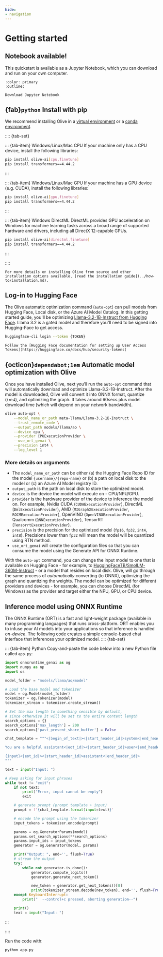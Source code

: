 ```yaml
---
hide:
- navigation
---
```


# Getting started

## Notebook available!

This quickstart is available as a Jupyter Notebook, which you can download and run on your own computer.

```{button-link} https://github.com/microsoft/Olive/blob/main/examples/getting_started/olive_quickstart.ipynb
:color: primary
:outline:

Download Jupyter Notebook
``` 

## {fab}`python` Install with pip

We recommend installing Olive in a [virtual environment](https://docs.python.org/3/library/venv.html) or a
[conda environment](https://conda.io/projects/conda/en/latest/user-guide/tasks/manage-environments.html).


:::: {tab-set}

::: {tab-item} Windows/Linux/Mac CPU
If your machine only has a CPU device, install the following libraries:

```bash
pip install olive-ai[cpu,finetune]
pip install transformers==4.44.2
```
:::

::: {tab-item} Windows/Linux/Mac GPU
If your machine has a GPU device (e.g. CUDA), install the following libraries:

```bash
pip install olive-ai[gpu,finetune]
pip install transformers==4.44.2
```
:::

::: {tab-item} Windows DirectML
DirectML provides GPU acceleration on Windows for machine learning tasks across a broad range of supported hardware and drivers, including all DirectX 12-capable GPUs.

```bash
pip install olive-ai[directml,finetune]
pip install transformers==4.44.2
```
:::

::::



```{seealso}
For more details on installing Olive from source and other installation options available, [read the installation guide](../how-to/installation.md).
```

## Log-in to Hugging Face

The Olive automatic optimization command (`auto-opt`) can pull models from Hugging Face, Local disk, or the Azure AI Model Catalog. In this getting started guide, you'll be optimizing [Llama-3.2-1B-Instruct from Hugging Face](https://huggingface.co/meta-llama/Llama-3.2-1B-Instruct/tree/main). Llama 3.2 is a gated model and therefore you'll need to be signed into Hugging-Face to get access.

``` bash
huggingface-cli login --token {TOKEN}
```

```{tip}
Follow the [Hugging Face documentation for setting up User Access Tokens](https://huggingface.co/docs/hub/security-tokens)
```

## {octicon}`dependabot;1em` Automatic model optimization with Olive

Once you have installed Olive, next you'll run the `auto-opt` command that will automatically download and optimize Llama-3.2-1B-Instruct. After the model is downloaded, Olive will convert it into ONNX format, quantize (`int4`), and optimizing the graph. It takes around 60secs plus model download time (which will depend on your network bandwidth).
```bash
olive auto-opt \
    --model_name_or_path meta-llama/Llama-3.2-1B-Instruct \
    --trust_remote_code \
    --output_path models/llama/ao \
    --device cpu \
    --provider CPUExecutionProvider \
    --use_ort_genai \
    --precision int4 \
    --log_level 1
```

### More details on arguments

- The `model_name_or_path` can be either (a) the Hugging Face Repo ID for the model `{username}/{repo-name}` or (b) a path on local disk to the model or (c) an Azure AI Model registry ID.
- `output_path` is the path on local disk to store the optimized model.
- `device` is the device the model will execute on - CPU/NPU/GPU.
- `provider` is the hardware provider of the device to inference the model on. For example, Nvidia CUDA (`CUDAExecutionProvider`), DirectML (`DmlExecutionProvider`), AMD (`MIGraphXExecutionProvider`, `ROCMExecutionProvider`), OpenVINO (`OpenVINOExecutionProvider`), Qualcomm (`QNNExecutionProvider`), TensorRT (`TensorrtExecutionProvider`).
- `precision` is the precision for the optimized model (`fp16`, `fp32`, `int4`, `int8`). Precisions lower than `fp32` will mean the model will be quantized using RTN method.
- `use_ort_genai` will create the configuration files so that you can consume the model using the Generate API for ONNX Runtime.

With the `auto-opt` command, you can change the input model to one that is available on Hugging Face - for example, to [HuggingFaceTB/SmolLM-360M-Instruct](https://huggingface.co/HuggingFaceTB/SmolLM-360M-Instruct) - or a model that resides on local disk. Olive, will go through the same process of *automatically* converting (to ONNX), optimizing the graph and quantizing the weights. The model can be optimized for different providers and devices - for example, you can choose DirectML (for Windows) as the provider and target either the NPU, GPU, or CPU device.

## Inference model using ONNX Runtime

The ONNX Runtime (ORT) is a fast and light-weight package (available in many programming languages) that runs cross-platform. ORT enables you to infuse your AI models into your applications so that inference is handled *on-device*. The following code creates a simple console-based chat interface that inferences your optimized model.
:::: {tab-set}

::: {tab-item} Python
Copy-and-paste the code below into a new Python file called `app.py`:

```python
import onnxruntime_genai as og
import numpy as np
import os

model_folder = "models/llama/ao/model"

# Load the base model and tokenizer
model = og.Model(model_folder)
tokenizer = og.Tokenizer(model)
tokenizer_stream = tokenizer.create_stream()

# Set the max length to something sensible by default,
# since otherwise it will be set to the entire context length
search_options = {}
search_options['max_length'] = 200
search_options['past_present_share_buffer'] = False

chat_template = """<|begin_of_text|><|start_header_id|>system<|end_header_id|>

You are a helpful assistant<|eot_id|><|start_header_id|>user<|end_header_id|>

{input}<|eot_id|><|start_header_id|>assistant<|end_header_id|>
"""

text = input("Input: ")

# Keep asking for input phrases
while text != "exit":
    if not text:
        print("Error, input cannot be empty")
        exit

    # generate prompt (prompt template + input)
    prompt = f'{chat_template.format(input=text)}'

    # encode the prompt using the tokenizer
    input_tokens = tokenizer.encode(prompt)

    params = og.GeneratorParams(model)
    params.set_search_options(**search_options)
    params.input_ids = input_tokens
    generator = og.Generator(model, params)

    print("Output: ", end='', flush=True)
    # stream the output
    try:
        while not generator.is_done():
            generator.compute_logits()
            generator.generate_next_token()

            new_token = generator.get_next_tokens()[0]
            print(tokenizer_stream.decode(new_token), end='', flush=True)
    except KeyboardInterrupt:
        print("  --control+c pressed, aborting generation--")

    print()
    text = input("Input: ")
```
:::

::::

Run the code with:

```bash
python app.py
```
